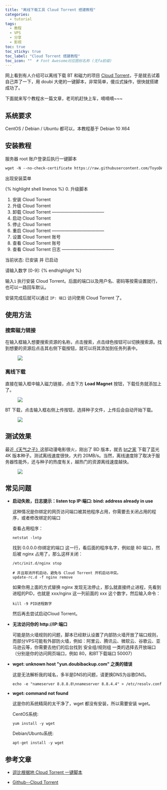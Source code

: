 ```yaml
---
title: "离线下载工具 Cloud Torrent 搭建教程"
categories:
  - tutorial
tags:
  - 教程
  - VPS
  - 分享
  - 影视
toc: true
toc_sticky: true
toc_label: "Cloud Torrent 搭建教程"
toc_icon: ""  # Font Awesome对应图标名称 (无fa前缀)	
---
```

网上看到有人介绍可以离线下载 BT 和磁力的项目 [Cloud Torrent](https://github.com/jpillora/cloud-torrent)，于是就去试着自己弄了一下，用 doubi 大佬的一键脚本，非常简单，傻瓜式操作，很快就搭建成功了。

下面就来写个教程水一篇文章，老司机赶快上车，嘀嘀嘀~~~

## 系统要求
CentOS / Debian / Ubuntu 都可以，本教程基于 Debian 10 X64

## 安装教程
服务器 root 账户登录后执行一键脚本
```html
wget -N --no-check-certificate https://raw.githubusercontent.com/ToyoDAdoubiBackup/doubi/master/cloudt.sh && chmod +x cloudt.sh && bash cloudt.sh
```
出现安装菜单

{% highlight shell linenos %}
 0. 升级脚本

 1. 安装 Cloud Torrent
 2. 升级 Cloud Torrent
 3. 卸载 Cloud Torrent
————————————
 4. 启动 Cloud Torrent
 5. 停止 Cloud Torrent
 6. 重启 Cloud Torrent
————————————
 7. 设置 Cloud Torrent 账号
 8. 查看 Cloud Torrent 账号
 9. 查看 Cloud Torrent 日志
————————————

 当前状态: 已安装 并 已启动

 请输入数字 [0-9]:
{% endhighlight %}

输入`1` 执行安装 Cloud Torrent。后面的端口以及用户名、密码等按需设置就行，也可以一路回车默认。

安装完成后就可以通过 `IP: 端口` 访问使用 Cloud Torrent 了。

## 使用方法

### 搜索磁力链接
在输入框输入想要搜索资源的名称，点击搜索，点击绿色按钮可以切换搜索源。找到想要的资源后点击其右侧下载按钮，就可以将其添加到任务列表中。

<figure> <a href="https://cdn.jsdelivr.net/gh/sunete/imghost/img20200528121045.png"><img src="https://cdn.jsdelivr.net/gh/sunete/imghost/img20200528121045.png"></a> </figure>

### 离线下载
直接在输入框中输入磁力链接，点击下方 **Load Magnet** 按钮，下载任务就添加上了。

<figure> <a href="https://cdn.jsdelivr.net/gh/sunete/imghost/img20200528112400.png"><img src="https://cdn.jsdelivr.net/gh/sunete/imghost/img20200528112400.png"></a> </figure>

BT 下载，点击输入框右侧上传按钮，选择种子文件，上传后会自动开始下载。

<figure> <a href="https://cdn.jsdelivr.net/gh/sunete/imghost/img20200528114534.png"><img src="https://cdn.jsdelivr.net/gh/sunete/imghost/img20200528114534.png"></a> </figure>

## 测试效果
最近[《天气之子》][2]这部动漫电影很火，刚出了 BD 版本，就去 [bt之家][1] 下载了蓝光 4K 版本种子。测试离线速度很快，大约 20MB/s。当然，离线速度除了取决于服务器性能外，还与种子的热度有关，越热门的资源离线速度越快。

<figure> <a href="https://cdn.jsdelivr.net/gh/sunete/imghost/img20200528091833.png"><img src="https://cdn.jsdelivr.net/gh/sunete/imghost/img20200528091833.png"></a> </figure>

## 常见问题

- **启动失败，日志提示：listen tcp IP:端口: bind: address already in use**

    这种情况是你绑定的网页访问端口被其他程序占用，你需要去关闭占用的程序，或者修改绑定的端口

    查看占用程序：

    ```
    netstat -lntp
    ```

    找到 0.0.0.0:你绑定的端口 这一行，看后面的程序名字，例如是 80 端口，然后被 nginx 占用了，那么这样关闭：

    ```
    /etc/init.d/nginx stop

    # 并且取消开机启动，避免与 Cloud Torrent 开机启动冲突。
    update-rc.d -f nginx remove
    ```

    如果你用上面的方式替换 nginx 发现无法停止，那么就直接终止进程，先看到进程的PID，也就是 xxx/nginx 这一列前面的 xxx 这个数字，然后输入命令：

    ```
    kill -9 PID进程数字
    ```

    然后再去尝试启动Cloud Torrent。

- **无法访问你的 http://IP:端口**

    可能是防火墙规则的问题，脚本已经默认设置了内部防火墙开放了端口规则，而部分VPS可能有外部防火墙，例如：阿里云、腾讯云、微软云、谷歌云、亚马逊云等，你需要去他们的后台找到 安全组/规则组 一类的选择去开放端口（分别是你的访问网页端口，例如 80，和BT下载端口 50007）

- **wget: unknown host "yun.doubibackup.com" 之类的错误**

    这是无法解析我的域名，多半是DNS的问题，请更换DNS为谷歌DNS。
    ```
    echo -e "nameserver 8.8.8.8\nnameserver 8.8.4.4" > /etc/resolv.conf
    ```

- **wget: command not found**

    这是你的系统精简的太干净了，wget 都没有安装，所以需要安装 wget。

    CentOS系统:
    ```
    yum install -y wget
    ```
    Debian/Ubuntu系统:
    ```
    apt-get install -y wget
    ```

## 参考文章
- [逗比根据地 Cloud Torrent 一键脚本](https://doubibackup.com/q7gcd25g-2.html)

- [Github--Cloud Torrent](https://github.com/jpillora/cloud-torrent)

[1]: https://www.btbtt.co
[2]: [https://www.imdb.com/title/tt9426210/]